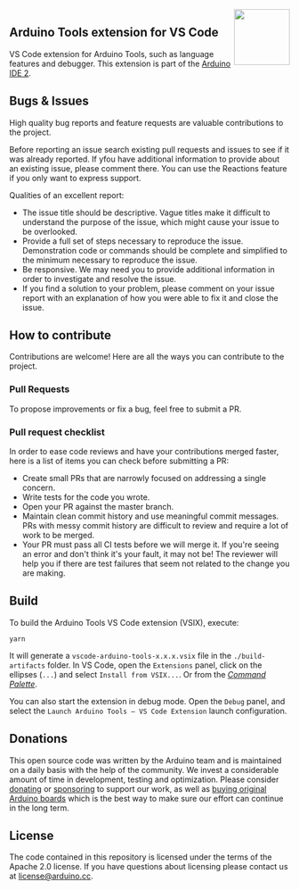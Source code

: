 <img src="https://content.arduino.cc/website/Arduino_logo_teal.svg" height="100" align="right" />

## Arduino Tools extension for VS Code

VS Code extension for Arduino Tools, such as language features and debugger. This extension is part of the [Arduino IDE 2](https://github.com/arduino/arduino-ide).

## Bugs & Issues

High quality bug reports and feature requests are valuable contributions to the project.

Before reporting an issue search existing pull requests and issues to see if it was already reported. If yfou have additional information to provide about an existing issue, please comment there. You can use the Reactions feature if you only want to express support.

Qualities of an excellent report:

- The issue title should be descriptive. Vague titles make it difficult to understand the purpose of the issue, which might cause your issue to be overlooked.
- Provide a full set of steps necessary to reproduce the issue. Demonstration code or commands should be complete and simplified to the minimum necessary to reproduce the issue.
- Be responsive. We may need you to provide additional information in order to investigate and resolve the issue.
- If you find a solution to your problem, please comment on your issue report with an explanation of how you were able to fix it and close the issue.

## How to contribute

Contributions are welcome! Here are all the ways you can contribute to the project.

### Pull Requests

To propose improvements or fix a bug, feel free to submit a PR.

### Pull request checklist

In order to ease code reviews and have your contributions merged faster, here is a list of items you can check before submitting a PR:

- Create small PRs that are narrowly focused on addressing a single concern.
- Write tests for the code you wrote.
- Open your PR against the master branch.
- Maintain clean commit history and use meaningful commit messages. PRs with messy commit history are difficult to review and require a lot of work to be merged.
- Your PR must pass all CI tests before we will merge it. If you're seeing an error and don't think it's your fault, it may not be! The reviewer will help you if there are test failures that seem not related to the change you are making.

## Build
To build the Arduino Tools VS Code extension (VSIX), execute:
```
yarn
```

It will generate a `vscode-arduino-tools-x.x.x.vsix` file in the `./build-artifacts` folder.
In VS Code, open the `Extensions` panel, click on the ellipses (`...`) and select `Install from VSIX...`.
Or from the [_Command Palette_](https://code.visualstudio.com/docs/editor/extension-gallery#_install-from-a-vsix).

You can also start the extension in debug mode.
Open the `Debug` panel, and select the `Launch Arduino Tools – VS Code Extension` launch configuration.

## Donations

This open source code was written by the Arduino team and is maintained on a daily basis with the help of the community. We invest a considerable amount of time in development, testing and optimization. Please consider [donating](https://www.arduino.cc/en/donate/) or [sponsoring](https://github.com/sponsors/arduino) to support our work, as well as [buying original Arduino boards](https://store.arduino.cc/) which is the best way to make sure our effort can continue in the long term.

## License

The code contained in this repository is licensed under the terms of the Apache 2.0 license. If you have questions about licensing please contact us at [license@arduino.cc](mailto:license@arduino.cc).

